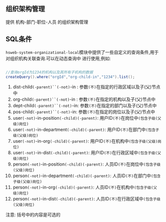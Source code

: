 ## 组织架构管理
提供 机构-部门-职位-人员 的组织架构管理


## SQL条件
`hsweb-system-organizational-local`模块中提供了一些自定义的查询条件,用于对组织机构关联查询.可以在动态查询中
进行使用,例如:

```java

//查询orgId为1234的机构以及其所有子机构的数据
createQuery().where("orgId","org-child-in","1234").list();

```

1. dist-child`(-parent)``(-not)`-in : 参数`(不)`在指定的行政区域以及子(父)节点中
2. org-child`(-parent)``(-not)`-in : 参数`(不)`在指定的机构以及子(父)节点中
3. dept-child`(-parent)``(-not)`-in: 参数`(不)`在指定的部门以及子(父)节点中
3. pos-child`(-parent)``(-not)`-in: 参数`(不)`在指定的岗位以及子(父)节点中
4. user`(-not)`-in-position`(-child)(-parent)`: 用户ID`(不)`在岗位中`(包含子级(父级)岗位)`
5. user`(-not)`-in-department`(-child)(-parent)`: 用户ID`(不)`在部门中`(包含子级(父级)岗位)`
6. user`(-not)`-in-org`(-child)(-parent)`: 用户ID`(不)`在机构中`(包含子级(父级)岗位)`
7. user`(-not)`-in-dist`(-child)(-parent)`: 用户ID`(不)`在行政区域中`(包含子级(父级)岗位)`
8. person`(-not)`-in-position`(-child)(-parent)`: 人员ID`(不)`在岗位中`(包含子级(父级)岗位)`
9. person`(-not)`-in-department`(-child)(-parent)`: 人员ID`(不)`在部门中`(包含子级(父级)岗位)`
10. person`(-not)`-in-org`(-child)(-parent)`: 人员ID`(不)`在机构中`(包含子级(父级)岗位)`
11. person`(-not)`-in-dist`(-child)(-parent)`: 人员ID`(不)`在行政区域中`(包含子级(父级)岗位)`

注意: 括号中的内容是可选的